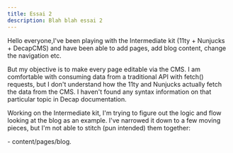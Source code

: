 ```yaml
---
title: Essai 2
description: Blah blah essai 2
---
```

Hello everyone,I've been playing with the Intermediate kit (11ty + Nunjucks + DecapCMS) and have been able to add pages, add blog content, change the navigation etc.

But my objective is to make every page editable via the CMS. I am comfortable with consuming data from a traditional API with fetch() requests, but I don't understand how the 11ty and Nunjucks actually fetch the data from the CMS. I haven't found any syntax information on that particular topic in Decap documentation.

Working on the Intermediate kit, I'm trying to figure out the logic and flow looking at the blog as an example. I've narrowed it down to a few moving pieces, but I'm not able to stitch (pun intended) them together:

\- content/pages/blog.
